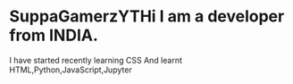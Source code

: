 # SuppaGamerzYTHi I am a developer from INDIA.
I have started recently learning CSS
And learnt HTML,Python,JavaScript,Jupyter
